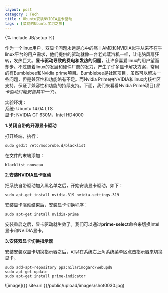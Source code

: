 ```yaml
---
layout: post
category : Tech
title : Ubuntu安装NVIDIA显卡驱动
tags : [菜鸟的Ubuntu学习之旅]
---
```

{% include JB/setup %}


>
作为一个linux用户，双显卡问题永远是心中的痛！AMD和NVIDIA似乎从来不在乎linux平台的用户需求，他们提供的驱动就像一台老式蒸汽机一样，让电脑风扇狂转，发热巨大。**显卡驱动导致的费电和发热的问题**，让许多喜爱linux的用户望而却步。不过随着linux的发展和硬件厂商的发力，产生了许多显卡解决方案，常用的有Bumblebee和Nvidia prime项目。Bumblebee是社区项目，虽然可以解决一些问题，但是兼容性和功能略有不足。而Nvidia Prime由NVIDIA和linux内核社区支持，保证了兼容性和功能的持续支持。下面，我们来看看Nvidia Prime项目(*显卡驱动只能安装其中一个*)。

实验环境：   
系统: Ubuntu 14.04 LTS   
显卡: NVIDIA GT 630M，Intel HD4000  

**1.关闭自带的开源显卡驱动**   

打开终端，执行：

	sudo gedit /etc/modprobe.d/blacklist
	
在文件的末端添加：

	blacklist nouveau
	
**2.安装NVIDIA显卡驱动**

把系统自带驱动加入黑名单之后，开始安装显卡驱动，如下：

	sudo apt-get install nvidia-319 nvidia-settings-319
	
安装显卡驱动结束后，安装显卡切换程序：	

	sudo apt-get install nvidia-prime
	
安装重启之后，显卡驱动就生效了。我们可以通过**prime-select**命令来切换Intel显卡和NVIDIA显卡。

**3.安装双显卡切换指示器**

安装安装双显卡切换指示器之后，可以在系统右上角系统菜单区点击指示器来切换显卡。

    sudo add-apt-repository ppa:nilarimogard/webupd8
    sudo apt-get update
    sudo apt-get install prime-indicator


![image]({{ site.url }}/public/upload/images/shot0030.jpg)
